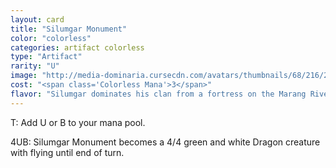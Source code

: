 ```yaml
---
layout: card
title: "Silumgar Monument"
color: "colorless"
categories: artifact colorless
type: "Artifact"
rarity: "U"
image: "http://media-dominaria.cursecdn.com/avatars/thumbnails/68/216/200/283/635616655519113573.png"
cost: "<span class='Colorless Mana'>3</span>"
flavor: "Silumgar dominates his clan from a fortress on the Marang River, where he rests upon piles of treasure."
---
```


<span class="tip mana-icon mana-t" title="Tap">T</span>: Add <span class="tip mana-icon mana-blue" title="1 Blue Mana">U</span> or <span class="tip mana-icon mana-black" title="1 Black Mana">B</span> to your mana pool.

<span class="tip mana-icon mana-colorless-04" title="4 Colorless Mana">4</span><span class="tip mana-icon mana-blue" title="1 Blue Mana">U</span><span class="tip mana-icon mana-black" title="1 Black Mana">B</span>: Silumgar Monument becomes a 4/4 green and white Dragon creature with flying until end of turn.
